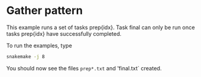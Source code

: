 # Gather pattern

This example runs a set of tasks prep{idx}. Task final can only be run once tasks prep{idx} have successfully completed.

To run the examples, type
```bash
snakemake -j 8
```
You should now see the files `prep*.txt` and 'final.txt` created. 